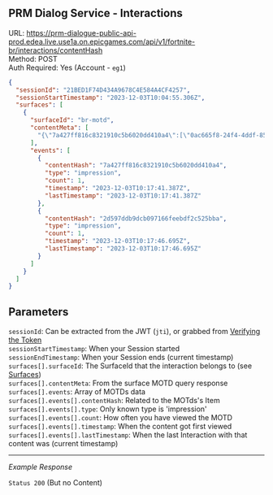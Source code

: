 ## PRM Dialog Service - Interactions

URL: https://prm-dialogue-public-api-prod.edea.live.use1a.on.epicgames.com/api/v1/fortnite-br/interactions/contentHash \
Method: POST \
Auth Required: Yes (Account - `eg1`)

```json
{
  "sessionId": "21BED1F74D434A9678C4E584A4CF4257",
  "sessionStartTimestamp": "2023-12-03T10:04:55.306Z",
  "surfaces": [
    {
      "surfaceId": "br-motd",
      "contentMeta": [
        "{\"7a427ff816c8321910c5b6020dd410a4\":[\"0ac665f8-24f4-4ddf-85a4-8557293aba53\"],\"c139b049ff3bd2dc4224b9a0befbc3b5\":[\"8a1e450d-7513-41c9-9289-4af90f985557\"],\"5532ab90cff25c1f66ca1f605cb97d11\":[\"f78c8632-0b86-4698-b204-1bac475c2c6e\"],\"03d5ea4cdbe83ece0fb9255a545fc00f\":[\"f55366b6-fd78-4b06-9ba1-0f8312453f3f\"],\"2d597ddb9dcb097166feebdf2c525bba\":[\"a8ab427d-94c9-4bfc-b06c-24d1d5bb217b\"]}"
      ],
      "events": [
        {
          "contentHash": "7a427ff816c8321910c5b6020dd410a4",
          "type": "impression",
          "count": 1,
          "timestamp": "2023-12-03T10:17:41.387Z",
          "lastTimestamp": "2023-12-03T10:17:41.387Z"
        },
        {
          "contentHash": "2d597ddb9dcb097166feebdf2c525bba",
          "type": "impression",
          "count": 1,
          "timestamp": "2023-12-03T10:17:46.695Z",
          "lastTimestamp": "2023-12-03T10:17:46.695Z"
        }
      ]
    }
  ]
}
```

## Parameters

`sessionId`: Can be extracted from the JWT (`jti`), or grabbed from [Verifying the Token](../AccountService/Authentication/Verify.md) <br/>
`sessionStartTimestamp`: When your Session started <br/>
`sessionEndTimestamp`: When your Session ends (current timestamp) <br/>
`surfaces[].surfaceId`: The SurfaceId that the interaction belongs to (see [Surfaces](README.md#surfaces)) <br/>
`surfaces[].contentMeta`: From the surface MOTD query response <br/>
`surfaces[].events`: Array of MOTDs data <br/>
`surfaces[].events[].contentHash`: Related to the MOTds's Item <br/>
`surfaces[].events[].type`: Only known type is 'impression' <br/>
`surfaces[].events[].count`: How often you have viewed the MOTD <br/>
`surfaces[].events[].timestamp`: When the content got first viewed <br/>
`surfaces[].events[].lastTimestamp`: When the last Interaction with that content was (current timestamp)

---

_Example Response_

`Status 200` (But no Content)
